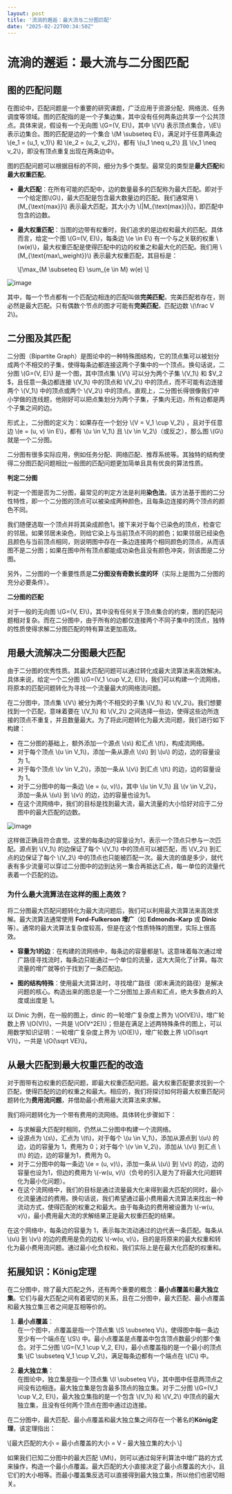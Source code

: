 ```yaml
---
layout: post
title: '流淌的邂逅：最大流与二分图匹配'
date: "2025-02-22T00:34:50Z"
---
```

流淌的邂逅：最大流与二分图匹配
===============

图的匹配问题
------

在图论中，匹配问题是一个重要的研究课题，广泛应用于资源分配、网络流、任务调度等领域。图的匹配指的是一个子集边集，其中没有任何两条边共享一个公共顶点。具体来说，假设有一个无向图 \\(G=(V, E)\\)，其中 \\(V\\) 表示顶点集合，\\(E\\) 表示边集合。图的匹配是边的一个集合 \\(M \\subseteq E\\)，满足对于任意两条边 \\(e\_1 = (u\_1, v\_1)\\) 和 \\(e\_2 = (u\_2, v\_2)\\)，都有 \\(u\_1 \\neq u\_2\\) 且 \\(v\_1 \\neq v\_2\\)，即没有顶点重复出现在两条边中。

图的匹配问题可以根据目标的不同，细分为多个类型。最常见的类型是**最大匹配**和**最大权重匹配**。

*   **最大匹配**：在所有可能的匹配中，边的数量最多的匹配称为最大匹配。即对于一个给定图\\(G\\)，最大匹配是包含最大数量边的匹配。我们通常用 \\(M\_{\\text{max}}\\) 表示最大匹配，其大小为 \\(|M\_{\\text{max}}|\\)，即匹配中包含的边数。
    
*   **最大权重匹配**：当图的边带有权重时，我们追求的是边权和最大的匹配。具体而言，给定一个图 \\(G=(V, E)\\)，每条边 \\(e \\in E\\) 有一个与之关联的权重 \\(w(e)\\)，最大权重匹配是使得匹配中的边的权重之和最大化的匹配。我们用 \\(M\_{\\text{max\\\_weight}}\\) 表示最大权重匹配，其目标是：
    
    \\\[\\max\_{M \\subseteq E} \\sum\_{e \\in M} w(e) \\\]
    

![image](https://img2024.cnblogs.com/blog/1545207/202502/1545207-20250221213819711-581583407.png)

其中，每一个节点都有一个匹配边相连的匹配叫做**完美匹配**，完美匹配若存在，则必然是最大匹配。只有偶数个节点的图才可能有**完美匹配**，匹配边数 \\(\\frac V 2\\)。

二分图及其匹配
-------

二分图（Bipartite Graph）是图论中的一种特殊图结构，它的顶点集可以被划分成两个不相交的子集，使得每条边都连接这两个子集中的一个顶点。换句话说，二分图 \\(G=(V, E)\\) 是一个图，其中顶点集 \\(V\\) 可以分为两个子集 \\(V\_1\\) 和 $V\_2 $，且任意一条边都连接 \\(V\_1\\) 中的顶点和 \\(V\_2\\) 中的顶点，而不可能有边连接两个 \\(V\_1\\) 中的顶点或两个 \\(V\_2\\) 中的顶点。直观上，二分图长得很像我们中小学做的连线题，他刚好可以把点集划分为两个子集，子集内无边，所有边都是两个子集之间的边。

形式上，二分图的定义为：如果存在一个划分 \\(V = V\_1 \\cup V\_2\\) ，且对于任意边 \\(e = (u, v) \\in E\\)，都有 \\(u \\in V\_1\\) 且 \\(v \\in V\_2\\)（或反之），那么图 \\(G\\) 就是一个二分图。

二分图有很多实际应用，例如任务分配、网络匹配、推荐系统等。其独特的结构使得二分图匹配问题相比一般图的匹配问题更加简单且具有优良的算法性质。

**判定二分图**

判定一个图是否为二分图，最常见的判定方法是利用**染色法**，该方法基于图的二分性特性，即一个二分图的顶点可以被染成两种颜色，且每条边连接的两个顶点的颜色不同。

我们随便选取一个顶点并将其染成颜色1。接下来对于每个已染色的顶点，检查它的邻居。如果邻居未染色，则给它染上与当前顶点不同的颜色；如果邻居已经染色且颜色与当前顶点相同，则说明图中存在一条边连接两个相同颜色的顶点，从而该图不是二分图；如果在图中所有顶点都能成功染色且没有颜色冲突，则该图是二分图。

另外，二分图的一个重要性质是**二分图没有奇数长度的环**（实际上是图为二分图的充分必要条件）。

**二分图的匹配**

对于一般的无向图 \\(G=(V, E)\\)，其中没有任何关于顶点集合的约束，图的匹配问题相对复杂。而在二分图中，由于所有的边都仅连接两个不同子集中的顶点，独特的性质使得求解二分图匹配的特有算法更加高效。

用最大流解决二分图最大匹配
-------------

由于二分图的优秀性质。其最大匹配问题可以通过转化成最大流算法来高效解决。具体来说，给定一个二分图 \\(G=(V\_1 \\cup V\_2, E)\\)，我们可以构建一个流网络，将原本的匹配问题转化为寻找一个流量最大的网络流问题。

在二分图中，顶点集 \\(V\\) 被分为两个不相交的子集 \\(V\_1\\) 和 \\(V\_2\\)。我们想要找到一个匹配，意味着要在 \\(V\_1\\) 和 \\(V\_2\\) 之间选择一些边，使得这些边所连接的顶点不重复，并且数量最大。为了将此问题转化为最大流问题，我们进行如下构建：

*   在二分图的基础上，额外添加一个源点 \\(s\\) 和汇点 \\(t\\)，构成流网络。
*   对于每个顶点 \\(u \\in V\_1\\)，添加一条从源点 \\(s\\) 到 \\(u\\) 的边，边的容量设为 1。
*   对于每个顶点 \\(v \\in V\_2\\)，添加一条从 \\(v\\) 到汇点 \\(t\\) 的边，边的容量设为 1。
*   对于二分图中的每一条边 \\(e = (u, v)\\)，其中 \\(u \\in V\_1\\) 且 \\(v \\in V\_2\\)，添加一条从 \\(u\\) 到 \\(v\\) 的边，边的容量也设为1。
*   在这个流网络中，我们的目标是找到最大流，最大流量的大小恰好对应于二分图中的最大匹配的边数。

![image](https://img2024.cnblogs.com/blog/1545207/202502/1545207-20250221215931884-427618633.png)

这样做正确且符合直觉。这里的每条边的容量设为1，表示一个顶点只参与一次匹配。源点到 \\(V\_1\\) 的边保证了每个 \\(V\_1\\) 中的顶点可以被匹配，而 \\(V\_2\\) 到汇点的边保证了每个 \\(V\_2\\) 中的顶点也只能被匹配一次。最大流的值是多少，就代表有多少流量可以穿过二分图中的边到达另一集合再抵达汇点，每一单位的流量代表着一个匹配的边。

### 为什么最大流算法在这样的图上高效？

将二分图最大匹配问题转化为最大流问题后，我们可以利用最大流算法来高效求解。最大流算法通常使用 **Ford-Fulkerson 增广**（如 **Edmonds-Karp** 或 **Dinic** 等）。通常的最大流算法复杂度较高，但是在这个性质特殊的图里，实际上很高效。

*   **容量为1的边**：在构建的流网络中，每条边的容量都是1。这意味着每次通过增广路径寻找流时，每条边只能通过一个单位的流量，这大大简化了计算。每次流量的增广就等价于找到了一条匹配边。
    
*   **图的结构特殊**：使用最大流算法时，寻找增广路径（即未满流的路径）是解决问题的核心。构造出来的图总是一个二分图加上源点和汇点，绝大多数点的入度或出度是 1。
    

以 Dinic 为例，在一般的图上，dinic 的一轮增广复杂度上界为 \\(O(VE)\\)，增广轮数上界 \\(O(V)\\)，一共是 \\(O(V^2E)\\)；但是在满足上述两特殊条件的图上，可以用数学知识证明：一轮增广复杂度上界为 \\(O(E)\\)，增广轮数上界 \\(O(\\sqrt V)\\)，一共是 \\(O(\\sqrt VE)\\)。

从最大匹配到最大权重匹配的改造
---------------

对于图带有边权重的匹配问题，即最大权重匹配问题。最大权重匹配要求找到一个匹配，使得匹配的边的权重之和最大。相应的，我们将探讨如何将最大权重匹配问题转化为**费用流问题**，并借助最小费用最大流算法来求解。

我们将问题转化为一个带有费用的流网络。具体转化步骤如下：

*   与求解最大匹配时相同，仍然从二分图中构建一个流网络。
*   设源点为 \\(s\\)，汇点为 \\(t\\)，对于每个 \\(u \\in V\_1\\)，添加从源点到 \\(u\\) 的边，边的容量为 1，费用为 0；对于每个 \\(v \\in V\_2\\)，添加从 \\(v\\) 到汇点 \\(t\\) 的边，边的容量为1，费用为 0。
*   对于二分图中的每一条边 \\(e = (u, v)\\)，添加一条从 \\(u\\) 到 \\(v\\) 的边，边的容量也设为1，但边的费用为 \\(-w(u, v)\\)（负号的引入是为了将最大化问题转化为最小化问题）。
*   在这个流网络中，我们的目标是通过流量最大化来得到最大匹配的同时，最小化流量通过的费用。换句话说，我们希望通过最小费用最大流算法来找出一种流动方式，使得匹配的权重之和最大。由于每条边的费用被设置为 \\(-w(u, v)\\)，最小费用最大流的求解结果正是最大权重匹配的结果。

在这个网络中，每条边的容量为 1，表示每次流动通过的边代表一条匹配。每条从 \\(u\\) 到 \\(v\\) 的边的费用是负的边权 \\(-w(u, v)\\)，目的是将原来的最大权重和转化为最小费用流问题。通过最小化负权和，我们实际上是在最大化匹配的权重和。

拓展知识：König定理
------------

在二分图中，除了最大匹配之外，还有两个重要的概念：**最小点覆盖**和**最大独立集**。它们与最大匹配之间有着密切的关系，且在二分图中，最大匹配、最小点覆盖和最大独立集三者之间是互相等价的。

1.  **最小点覆盖**：  
    在一个图中，点覆盖是指一个顶点集 \\(S \\subseteq V\\)，使得图中每一条边至少有一个端点在 \\(S\\) 中。最小点覆盖是点覆盖中包含顶点数最少的那个集合。对于二分图 \\(G=(V\_1 \\cup V\_2, E)\\)，最小点覆盖指的是一个最小的顶点集 \\(C \\subseteq V\_1 \\cup V\_2\\)，满足每条边都有一个端点在 \\(C\\) 中。
    
2.  **最大独立集**：  
    在图论中，独立集是指一个顶点集 \\(I \\subseteq V\\)，其中图中任意两顶点之间没有边相连。最大独立集是包含最多顶点的独立集。对于二分图 \\(G=(V\_1 \\cup V\_2, E)\\)，最大独立集指的是一个包含 \\(V\_1\\) 和 \\(V\_2\\) 中顶点的最大独立集，且没有任何两个顶点在图中通过边连接。
    

在二分图中，最大匹配、最小点覆盖和最大独立集之间存在一个著名的**König定理**，该定理指出：

\\\[最大匹配的大小 = 最小点覆盖的大小 = V - 最大独立集的大小 \\\]

如果我们已知二分图中的最大匹配 \\(M\\)，则可以通过匈牙利算法中增广路的方式来操作，构造一个最小点覆盖。最大匹配的大小直接决定了最小点覆盖的大小，且它们的大小相等。而最小覆盖集反选可以直接得到最大独立集，所以他们也密切相关。